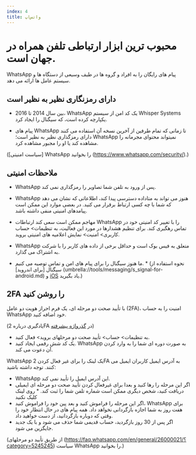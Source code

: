 ```yaml
---
index: 4
title: واتس‌اپ
---
```

# محبوب ترین ابزار ارتباطی تلفن همراه در جهان است.

WhatsApp پیام های رایگان را به افراد و گروه ها در طیف وسیعی از دستگاه ها و سیستم عامل ها ارائه می دهد.

## دارای رمزنگاری نظیر به نظیر است

*   بین سال 2014 تا 2016، WhatsApp یک کد امن از سیستم Whisper Systems یکپارچه کرده است، که سیگنال را ایجاد کرد.

*   پیام های WhatsApp تا زمانی که تمام طرفین از آخرین نسخه آن استفاده می کنند دارای رمزگذاری نظیر به نظیر است؛ WhatsApp نمیتواند محتوای مجرمانه را مشاهده کند یا او را مجبور مشاهده کرد.

([سیاست امنیتی] WhatsApp را بخوانید (https://www.whatsapp.com/security/).)

## ملاحظات امنیتی

*   WhatsApp پس از ورود به تلفن شما تصاویر را رمزگذاری نمی کند.
*   WhatsApp هنوز می تواند به متاداده دسترسی پیدا کند، اطلاعاتی که نشان می دهد که شما با چه کسی ارتباط برقرار می کنید. در بعضی موارد این ممکن است پیامدهای امنیتی منفی داشته باشد.
*   مهاجم ممکن است سعی کند ارتباطات WhatsApp را با تغییر کد امنیتی خود در تماس رهگیری کند. برای تنظیم هشدارها در مورد این فعالیت، به تنظیمات> حساب کاربری> امنیت> نمایش اعلامیه های امنیتی بروید.
*   WhatsApp متعلق به فیس بوک است و حداقل برخی از داده های کاربر را با شرکت به اشتراک می گذارد.

* ما هنوز سیگنال را برای پیام های امن و تماس توصیه می کنیم. * (نحوه استفاده از سیگنال [برای اندروید]  (umbrella://tools/messaging/s_signal-for-android.md) و [iOS](umbrella://tools/messaging/s_signal-for-ios.md) یاد بگیرید.)

## 2FA را روشن کنید

با تأیید صحت دو مرحله ای، یک فرم احراز هویت دو عامل (2FA)، امنیت را به حساب WhatsApp خود اضافه کنید.

(یادگیری درباره 2FA در [گذرواژه پیشرفته](umbrella://information/passwords/advanced))

*   به تنظیمات> حساب> تأیید صحت دو مرحلهای بروید> فعال کنید.
*   یک کد شش رقمی ایجاد کنید. WhatsApp به صورت دوره ای شما را به وارد کردن آن دعوت می کند.

WhatsApp یک لینک را برای غیر فعال کردن 2FA به آدرس ایمیل کاربران ایمیل می کنند. توجه داشته باشید:

*   WhatsApp این آدرس ایمیل را تأیید نمی کند.
*   اگر این مرحله را رها کنید و بعدا برای غیرفعال کردن تأیید صحت دو مرحله ای ایمیلی دریافت کنید، شخص دیگری ممکن است شماره تلفن شما را ثبت کند. * روی لینک کلیک نکنید
*   اگر این مرحله را فراموش کنید و بعد پین خود را فراموش کنید، WhatsApp برای هفت روز به شما اجازه بازگردانی نخواهد داد. همه پیام های در حال انتظار خود را وقتی که دوباره بازگردانید، از دست خواهید داد.
*   اگر پس از 30 روز بازگردید، حساب قدیمی شما حذف می شود و با یک جدید جایگزین می شود.

(از طریق تأیید دو مرحلهای (https://faq.whatsapp.com/en/general/26000021/؟category=5245245) سیاست WhatsApp را بخوانید.)